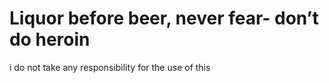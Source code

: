 # Liquor before beer, never fear- don’t do heroin
i do not take any responsibility for the use of this
